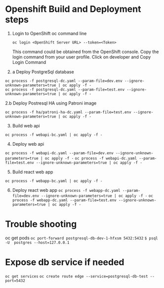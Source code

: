 # Openshift Build and Deployment steps

1. Login to OpenShift oc command line

    ```oc login <OpenShift Server URL> --token=<Token>```

   This command could be obtained from the OpenShift console. Copy the login command from your user profile.
   Click on developer and Copy Login Command

2. a Deploy PostgreSql database 

```oc process -f postgresql-dc.yaml --param-file=dev.env --ignore-unknown-parameters=true | oc apply -f -```    
```oc process -f postgresql-dc.yaml --param-file=test.env --ignore-unknown-parameters=true | oc apply -f -```   

2.b Deploy Postresql HA using Patroni image 

```oc process -f ha/patroni-ha-dc.yaml --param-file=test.env --ignore-unknown-parameters=true | oc apply -f -```

3. Build web api    

```oc process -f webapi-bc.yaml | oc apply -f -```

4. Deploy web api   

```oc process -f webapi-dc.yaml --param-file=dev.env --ignore-unknown-parameters=true | oc apply -f -```
```oc process -f webapi-dc.yaml --param-file=test.env --ignore-unknown-parameters=true | oc apply -f -```

5. Build react web app  
         
```oc process -f webapp-bc.yaml | oc apply -f -```

6. Deploy react web app
```oc process -f webapp-dc.yaml --param-file=dev.env --ignore-unknown-parameters=true | oc apply -f -```
```oc process -f webapp-dc.yaml --param-file=test.env --ignore-unknown-parameters=true | oc apply -f -```

# Trouble shooting
oc get pods
```oc port-forward postgresql-db-dev-1-hfxsm 5432:5432```
```$ psql -U  postgres --host=127.0.0.1```

# Expose db service if needed
```oc get services```
```oc create route edge --service=postgresql-db-test --port=5432```
